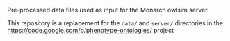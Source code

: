 Pre-processed data files used as input for the Monarch owlsim server.

This repository is a replacement for the `data/` and `server/` directories in the  
https://code.google.com/p/phenotype-ontologies/ project
